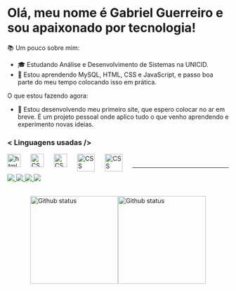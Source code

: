 # Olá, meu nome é Gabriel Guerreiro e sou apaixonado por tecnologia!

📚 Um pouco sobre mim:

- 🎓 Estudando Análise e Desenvolvimento de Sistemas na UNICID.
- 📖 Estou aprendendo MySQL, HTML, CSS e JavaScript, e passo boa parte do meu tempo colocando isso em prática.

O que estou fazendo agora:
- 🚀 Estou desenvolvendo meu primeiro site, que espero colocar no ar em breve. É um projeto pessoal onde aplico tudo o que venho aprendendo e experimento novas ideias.

### < Linguagens usadas />

<img 
    align="left"
    alt="html"
    title="html"
    width="30px"
    style="padding-right: 20px;"
    src="https://cdn.jsdelivr.net/gh/devicons/devicon@latest/icons/html5/html5-plain-wordmark.svg" />

<img 
    align="left"
    alt="CSS"
    title="CSS"
    width="30px"
    style="padding-right: 20px;"
    src="https://cdn.jsdelivr.net/gh/devicons/devicon@latest/icons/css3/css3-plain-wordmark.svg" />

    
<img 
    align="left"
    alt="CSS"
    title="CSS"
    width="30px"
    style="padding-right: 20px;"
    src="https://cdn.jsdelivr.net/gh/devicons/devicon@latest/icons/javascript/javascript-plain.svg" />

    
<img 
    align="left"
    alt="CSS"
    title="CSS"
    width="40px"
    style="padding-right: 20px;"
    src="https://cdn.jsdelivr.net/gh/devicons/devicon@latest/icons/mysql/mysql-original-wordmark.svg" />

    
<img 
    align="left"
    alt="CSS"
    title="CSS"
    width="40px"
    style="padding-right: 20px;"
    src="https://cdn.jsdelivr.net/gh/devicons/devicon@latest/icons/nodejs/nodejs-plain-wordmark.svg" />
    
<br>

---


<p align="left">
<div style="display: inline_block">
  <a href="https://mail.google.com/mail/?view=cm&fs=1&to=bielguerreiro2526@gmail.com">
    <img src="https://img.shields.io/badge/Gmail-D14836?style=for-the-badge&logo=gmail&logoColor=white">
  </a>
  <a href="https://www.instagram.com/guerreirxz/">
    <img src="https://img.shields.io/badge/Instagram-E4405F?style=for-the-badge&logo=instagram&logoColor=white"></>
  </a>
  <a href="https://www.linkedin.com/in/gabriel-guerreiro-46a5b225a/">
    <img src="https://img.shields.io/badge/LinkedIn-0077B5?style=for-the-badge&logo=linkedin&logoColor=white"></>
  </a>
  <a href="">
    <img src="https://img.shields.io/badge/Discord-7289DA?style=for-the-badge&logo=discord&logoColor=white"></>
  </a>   
</div>
</p>
<br>

<div style="display: flex; justify-content: center; align-items: center;">
    <img 
        alt="Github status"
        height="200"
        src="https://github-readme-stats.vercel.app/api?username=BielGuerreiro&show_icons=true&theme=dark&include_all_commits=true&locale=pt-br"
    />
    <img 
        alt="Github status"
        height="200"
        src="https://github-readme-stats.vercel.app/api/top-langs/?username=Bielguerreiro&theme=dark&custom_title=Tecnologias&langs_count=9"
    />
</div>





